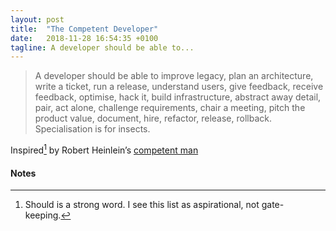 ```yaml
---
layout: post
title:  "The Competent Developer"
date:   2018-11-28 16:54:35 +0100
tagline: A developer should be able to...
---
```


> A developer should be able to improve legacy, plan an architecture, write a ticket, run a release, understand users, give feedback, receive feedback, optimise, hack it, build infrastructure, abstract away detail, pair, act alone, challenge requirements, chair a meeting, pitch the product value, document, hire, refactor, release, rollback. Specialisation is for insects.

Inspired[^caveat] by Robert Heinlein’s [competent man](https://en.wikipedia.org/wiki/Competent_man)

#### Notes

[^caveat]: Should is a strong word. I see this list as aspirational, not gate-keeping.